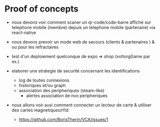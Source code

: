 # Proof of concepts
* nous devons voir comment scaner un qr-code/code-barre affiché sur telephone mobile (membre) depuis un telephone mobile (partenaire) via react-native

* nous devons prevoir un mode web de secours (clients & partenaires ) & ou pour les refractaires

* test d'un deploiement quelconque de expo => shop (voltorgGame par ex.)

* elaborer une strategie de securité concernant les identifications
  * log de toutes connexions
  * historiques et/ou graph
  * association des peripheriques (steam-like)
      * alertes association de nvo peripheriques

* nous allons voir ausi comment connecter un lecteur de carte & utiliser des cartes magnetiques/rfid
  * https://github.com/BorisTherin/VCA/issues/1
